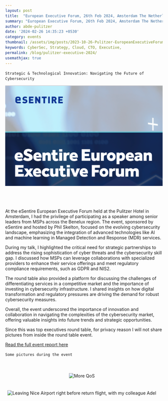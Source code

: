 ```yaml
---
layout: post
title:  "European Executive Forum, 26th Feb 2024, Amsterdam The Netherlands"
summary: "European Executive Forum, 26th Feb 2024, Amsterdam The Netherlands"
author: abde-pulitzer
date: '2024-02-26 14:35:23 +0530'
category: events
thumbnail: /assets/img/posts/2023-10-26-Pulitzer-EuropeanExecutiveForum/pic1.jpg
keywords: CyberSec, Strategy, Cloud, CTO, Executive, 
permalink: /blog/pulitzer-executive-2024/
usemathjax: true
---
```


`Strategic & Technological Innovation: Navigating the Future of Cybersecurity`

<div style="text-align: center;">
  <img src="/assets/img/authors/abde-pulitzer.png" alt="Going through some deep Fortigate flows" class="img-fluid">
  <p style="font-weight: bold; font-size: 1.5em; padding: 5px; display: inline-block;"></p>
</div>

At the eSentire European Executive Forum held at the Pulitzer Hotel in Amsterdam, I had the privilege of participating as a speaker among senior leaders from MSPs across the Benelux region. The event, sponsored by eSentire and hosted by Phil Skelton, focused on the evolving cybersecurity landscape, emphasizing the integration of advanced technologies like AI and machine learning in Managed Detection and Response (MDR) services.

During my talk, I highlighted the critical need for strategic partnerships to address the rising sophistication of cyber threats and the cybersecurity skill gap. I discussed how MSPs can leverage collaborations with specialized providers to enhance their service offerings and meet regulatory compliance requirements, such as GDPR and NIS2.

The round table also provided a platform for discussing the challenges of differentiating services in a competitive market and the importance of investing in cybersecurity infrastructure. I shared insights on how digital transformation and regulatory pressures are driving the demand for robust cybersecurity measures.

Overall, the event underscored the importance of innovation and collaboration in navigating the complexities of the cybersecurity market, offering valuable insights into future trends and strategic opportunities.

Since this was top executives round table, for privacy reason I will not share pictures from inside the round table event.

[Read the full event report here](https://www.iteuropa.com/sites/default/files/leaders-in-discussion/files/esentire_european_executive_forum_feb_22.pdf)

`Some pictures during the event`

<div style="text-align: center;">
  <img src="/assets/img/posts/2023-10-26-Pulitzer-EuropeanExecutiveForum/Abdessamad_26102023_003.jpg" alt="More QoS" class="img-fluid">
  <p style="font-weight: bold; font-size: 1.5em; padding: 5px; display: inline-block;"></p>
</div>

<div style="text-align: center;">
  <img src="/assets/img/posts/2023-10-26-Pulitzer-EuropeanExecutiveForum/Abdessamad_26102023_003.jpg" alt="Leaving Nice Airport right before return flight, with my colleague Adel" class="img-fluid">
  <p style="font-weight: bold; font-size: 1.5em; padding: 5px; display: inline-block;"></p>
</div>
